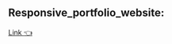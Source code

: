 ## Responsive_portfolio_website:
[Link :point_left:](https://github.com/MohamedSeleem1995/Real-Estate-website)
